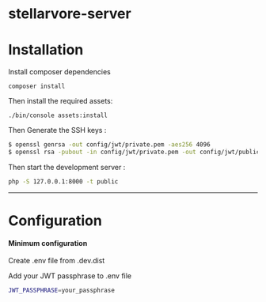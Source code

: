 # stellarvore-server

Installation
============

Install composer dependencies

```shell
composer install
```

Then install the required assets:

    ./bin/console assets:install

Then Generate the SSH keys :

``` bash
$ openssl genrsa -out config/jwt/private.pem -aes256 4096
$ openssl rsa -pubout -in config/jwt/private.pem -out config/jwt/public.pem
```

Then start the development server :

``` bash
php -S 127.0.0.1:8000 -t public
```
___________________

Configuration
=============

#### Minimum configuration

Create .env file from .dev.dist 

Add your JWT passphrase to .env file 

``` bash
JWT_PASSPHRASE=your_passphrase
```
